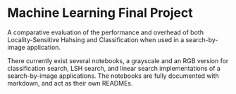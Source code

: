 # Machine Learning Final Project

A comparative evaluation of the performance and overhead of both Locality-Sensitive Hahsing and Classification when used in a search-by-image application.

There currently exist several notebooks, a grayscale and an RGB version for classification search, LSH search, and linear search implementations of a search-by-image applications. The notebooks are fully documented with markdown, and act as their own READMEs.
